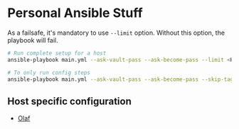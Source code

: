 # Personal Ansible Stuff

As a failsafe, it's mandatory to use `--limit` option.
Without this option, the playbook will fail.

```bash
# Run complete setup for a host
ansible-playbook main.yml --ask-vault-pass --ask-become-pass --limit <HOSTNAME>

# To only run config steps
ansible-playbook main.yml --ask-vault-pass --ask-become-pass --skip-tags setup --limit <HOSTNAME>
```

## Host specific configuration
- [Olaf](docs/olaf.md)